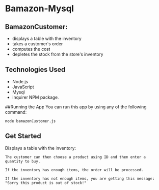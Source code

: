 # Bamazon-Mysql

## BamazonCustomer:
- displays a table with the inventory
- takes a customer's order
- computes the cost
- depletes the stock from the store's inventory

## Technologies Used
- Node.js
- JavaScript
- Mysql
- inquirer NPM package.

##Running the App
You can run this app by using any of the following command: 
```
node bamazonCustomer.js
```

## Get Started
Displays a table with the inventory:
```
The customer can then choose a product using ID and then enter a quantity to buy.
```
```
If the inventory has enough items, the order will be processed. 
```
```
If the inventory has not enough items, you are getting this message: "Sorry this product is out of stock!"
